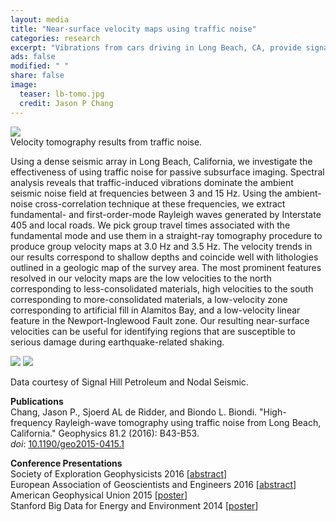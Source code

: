 ```yaml
---                                                                             
layout: media                                                                   
title: "Near-surface velocity maps using traffic noise"
categories: research
excerpt: "Vibrations from cars driving in Long Beach, CA, provide signal that can be harnessed for estimating seismic velocities."
ads: false                                                                       
modified: " "
share: false                                                                    
image:
  teaser: lb-tomo.jpg
  credit: Jason P Chang
---                                                                             
```

<!--<div style="float:right">
      <p>
<img src="{{ site.url }}/images/{{page.image.teaser}}" />
      </p>
</div>-->
<div class="image">
<img src="{{ site.url }}/images/{{page.image.teaser}}" />
<div>Velocity tomography results from traffic noise.</div>
</div>
<p>
Using a dense seismic array in Long Beach, California, we investigate the effectiveness of using traffic noise for passive subsurface imaging. Spectral analysis reveals that traffic-induced vibrations dominate the ambient seismic noise field at frequencies between 3 and 15 Hz. Using the ambient-noise cross-correlation technique at these frequencies, we extract fundamental- and first-order-mode Rayleigh waves generated by Interstate 405 and local roads. We pick group travel times associated with the fundamental mode and use them in a straight-ray tomography procedure to produce group velocity maps at 3.0 Hz and 3.5 Hz. The velocity trends in our results correspond to shallow depths and coincide well with lithologies outlined in a geologic map of the survey area. The most prominent features resolved in our velocity maps are the low velocities to the north corresponding to less-consolidated materials, high velocities to the south corresponding to more-consolidated materials, a low-velocity zone corresponding to artificial fill in Alamitos Bay, and a low-velocity linear feature in the Newport-Inglewood Fault zone. Our resulting near-surface velocities can be useful for identifying regions that are susceptible to serious damage during earthquake-related shaking.
</p>
<img src="{{ site.url }}/images/sh-master3-sym-movie-high35.gif" />
<img src="{{ site.url }}/images/sh-noise-movie-high.gif" />
<p>
Data courtesy of Signal Hill Petroleum and Nodal Seismic.
</p>
<!--<img src="{{ site.url }}/images/lb-snap.jpg" />-->
<p>
<b>Publications</b><br />
Chang, Jason P., Sjoerd AL de Ridder, and Biondo L. Biondi. "High-frequency Rayleigh-wave tomography using traffic noise from Long Beach, California." Geophysics 81.2 (2016): B43-B53.<br />
<em>doi</em>: <a href="http://library.seg.org/doi/abs/10.1190/geo2015-0415.1" target="_blank">10.1190/geo2015-0415.1</a>
</p>
<p>
<b>Conference Presentations</b><br />
Society of Exploration Geophysicists 2016 [<a  href="http://library.seg.org/doi/abs/10.1190/segam2015-5851307.1" target="_blank">abstract</a>]<br />
European Association of Geoscientists and Engineers 2016 [<a  href="http://www.earthdoc.org/publication/publicationdetails/?publication=84875" target="_blank">abstract</a>]<br />
American Geophysical Union 2015 [<a  href="{{site.url}}/images/agu2015-v01.pdf" target="_blank">poster</a>]<br />
Stanford Big Data for Energy and Environment 2014 [<a  href="{{site.url}}/images/bigdata_final.pdf" target="_blank">poster</a>]<br />
</p>
